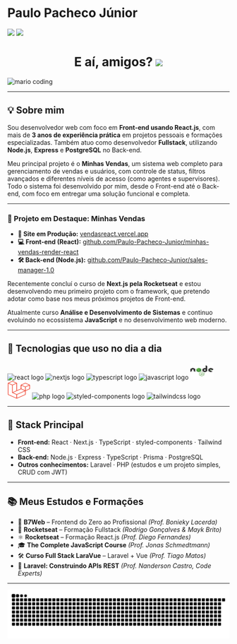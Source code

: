 # Paulo Pacheco Júnior

<a href="https://linkedin.com/in/paulo-pacheco-junior"><img src="https://img.shields.io/badge/linkedin-0077B5.svg?style=for-the-badge&logo=linkedin&logoColor=white"></a>
<a href="mailto:pejotadev@gmail.com"><img src="https://img.shields.io/badge/e‑mail-D14836.svg?style=for-the-badge&logo=GMail&logoColor=white"></a>

<h1 align="center">E aí, amigos? <img src="https://media.giphy.com/media/hvRJCLFzcasrR4ia7z/giphy.gif" width="30px"></h1>

![mario coding](https://i.imgur.com/1ZvVkDc.gif)

---

## 💡 Sobre mim

Sou desenvolvedor web com foco em **Front-end usando React.js**, com mais de **3 anos de experiência prática** em projetos pessoais e formações especializadas. Também atuo como desenvolvedor **Fullstack**, utilizando **Node.js**, **Express** e **PostgreSQL** no Back-end.

Meu principal projeto é o **Minhas Vendas**, um sistema web completo para gerenciamento de vendas e usuários, com controle de status, filtros avançados e diferentes níveis de acesso (como agentes e supervisores). Todo o sistema foi desenvolvido por mim, desde o Front-end até o Back-end, com foco em entregar uma solução funcional e completa.

---

### 🔗 Projeto em Destaque: Minhas Vendas

- **🧪 Site em Produção:** [vendasreact.vercel.app](https://vendasreact.vercel.app)  
- **💻 Front-end (React):** [github.com/Paulo-Pacheco-Junior/minhas-vendas-render-react](https://github.com/Paulo-Pacheco-Junior/minhas-vendas-render-react)  
- **🛠️ Back-end (Node.js):** [github.com/Paulo-Pacheco-Junior/sales-manager-1.0](https://github.com/Paulo-Pacheco-Junior/sales-manager-1.0)

Recentemente concluí o curso de **Next.js pela Rocketseat** e estou desenvolvendo meu primeiro projeto com o framework, que pretendo adotar como base nos meus próximos projetos de Front-end.

Atualmente curso **Análise e Desenvolvimento de Sistemas** e continuo evoluindo no ecossistema **JavaScript** e no desenvolvimento web moderno.

---

## 🔮 Tecnologias que uso no dia a dia

<div align="left">  
  <img src="https://cdn.jsdelivr.net/gh/devicons/devicon/icons/react/react-original.svg" height="40" width="52" alt="react logo" />
  <img src="https://cdn.jsdelivr.net/gh/devicons/devicon/icons/nextjs/nextjs-original.svg" height="40" width="52" alt="nextjs logo" />
  <img src="https://cdn.jsdelivr.net/gh/devicons/devicon/icons/typescript/typescript-original.svg" height="40" width="52" alt="typescript logo" />
  <img src="https://cdn.jsdelivr.net/gh/devicons/devicon/icons/javascript/javascript-original.svg" height="40" width="52" alt="javascript logo" />
  <img src="https://github.com/devicons/devicon/blob/master/icons/nodejs/nodejs-original-wordmark.svg" height="40" width="52" alt="nodejs logo" />
  <img src="https://github.com/devicons/devicon/blob/v2.16.0/icons/laravel/laravel-original.svg" height="40" width="52" alt="laravel logo" />
  <img src="https://cdn.jsdelivr.net/gh/devicons/devicon/icons/php/php-original.svg" height="40" width="52" alt="php logo" />
  <img src="https://styled-components.com/logo.png" height="40" width="52" alt="styled-components logo" /> 
  <img src="https://cdn.jsdelivr.net/gh/devicons/devicon/icons/tailwindcss/tailwindcss-plain-wordmark.svg" height="40" width="120" alt="tailwindcss logo" alt="tailwindcss logo" /> 
  
---

## 🚀 Stack Principal

- **Front-end:** React · Next.js · TypeScript · styled-components · Tailwind CSS
- **Back-end:** Node.js · Express · TypeScript · Prisma · PostgreSQL  
- **Outros conhecimentos:** Laravel · PHP (estudos e um projeto simples, CRUD com JWT)

---

## 📚 Meus Estudos e Formações

- 🧠 **B7Web** – Frontend do Zero ao Profissional *(Prof. Bonieky Lacerda)*  
- 🚀 **Rocketseat** – Formação Fullstack *(Rodrigo Gonçalves & Mayk Brito)*  
- ⚛️ **Rocketseat** – Formação React.js *(Prof. Diego Fernandes)*  
- 🎓 **The Complete JavaScript Course** *(Prof. Jonas Schmedtmann)*  
- 🛠️ **Curso Full Stack LaraVue** – Laravel + Vue *(Prof. Tiago Matos)*  
- 🧪 **Laravel: Construindo APIs REST** *(Prof. Nanderson Castro, Code Experts)*  

---

![Snake animation](https://github.com/Ricmaloy/Ricmaloy/blob/output/github-contribution-grid-snake.svg)

